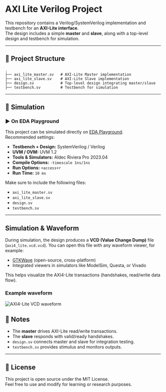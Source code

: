 # AXI Lite Verilog Project

This repository contains a Verilog/SystemVerilog implementation and testbench for an **AXI-Lite interface**.  
The design includes a simple **master** and **slave**, along with a top-level design and testbench for simulation.

---

## 📂 Project Structure

```
.
├── axi_lite_master.sv   # AXI-Lite Master implementation
├── axi_lite_slave.sv    # AXI-Lite Slave implementation
├── design.sv            # Top-level design integrating master/slave
├── testbench.sv         # Testbench for simulation
```

---

## 🚀 Simulation

### ▶️ On EDA Playground
This project can be simulated directly on [EDA Playground](https://www.edaplayground.com/).  
Recommended settings:
- **Testbench + Design:** SystemVerilog / Verilog
- **UVM / OVM:** UVM 1.2
- **Tools & Simulators:** Aldec Riviera Pro 2023.04
- **Compile Options:** `-timescale 1ns/1ns`
- **Run Options:** `+access+r`
- **Run Time:** `10 ms`

Make sure to include the following files:
- `axi_lite_master.sv`
- `axi_lite_slave.sv`
- `design.sv`
- `testbench.sv`

---


## Simulation & Waveform

During simulation, the design produces a **VCD (Value Change Dump)** file (`axi4_lite.vcd.vcd`).
You can open this file with any waveform viewer, for example:

- [GTKWave](http://gtkwave.sourceforge.net/) (open-source, cross-platform)
- Integrated viewers in simulators like ModelSim, Questa, or Vivado

This helps visualize the AXI4-Lite transactions (handshakes, read/write data flow).

### Example waveform

![AXI4-Lite VCD waveform](docs/waveform_gtkwave.png)

## 📝 Notes
- The **master** drives AXI-Lite read/write transactions.  
- The **slave** responds with valid/ready handshakes.  
- `design.sv` connects master and slave for integration testing.  
- `testbench.sv` provides stimulus and monitors outputs.

---

## 📜 License
This project is open source under the MIT License.  
Feel free to use and modify for learning or research purposes.
